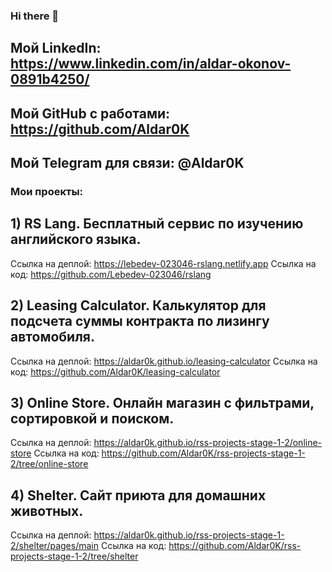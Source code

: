 ### Hi there 👋

## Мой LinkedIn: https://www.linkedin.com/in/aldar-okonov-0891b4250/
## Мой GitHub с работами: https://github.com/Aldar0K
## Мой Telegram для связи: @Aldar0K

### Мои проекты:
## 1) RS Lang. Бесплатный сервис по изучению английского языка.
Ссылка на деплой: https://lebedev-023046-rslang.netlify.app
Ссылка на код: https://github.com/Lebedev-023046/rslang

## 2) Leasing Calculator. Калькулятор для подсчета суммы контракта по лизингу автомобиля.
Ссылка на деплой: https://aldar0k.github.io/leasing-calculator
Ссылка на код: https://github.com/Aldar0K/leasing-calculator

## 3) Online Store. Онлайн магазин с фильтрами, сортировкой и поиском.
Ссылка на деплой: https://aldar0k.github.io/rss-projects-stage-1-2/online-store
Ссылка на код: https://github.com/Aldar0K/rss-projects-stage-1-2/tree/online-store

## 4) Shelter. Сайт приюта для домашних животных.
Ссылка на деплой: https://aldar0k.github.io/rss-projects-stage-1-2/shelter/pages/main
Ссылка на код: https://github.com/Aldar0K/rss-projects-stage-1-2/tree/shelter
